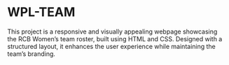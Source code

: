 # WPL-TEAM
This project is a responsive and visually appealing webpage showcasing the RCB Women’s team roster, built using HTML and CSS. Designed with a structured layout, it enhances the user experience while maintaining the team’s branding.
